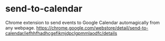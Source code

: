 send-to-calendar
================

Chrome extension to send events to Google Calendar automagically from any webpage. https://chrome.google.com/webstore/detail/send-to-calendar/iefhhfhadhcgefikmjdpclgpmmlaodfc/details